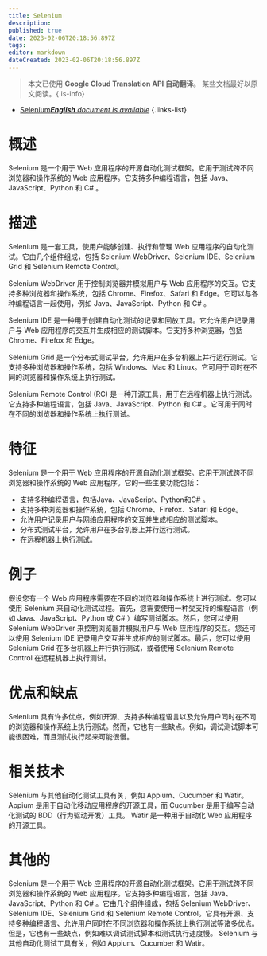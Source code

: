 ```yaml
---
title: Selenium
description: 
published: true
date: 2023-02-06T20:18:56.897Z
tags: 
editor: markdown
dateCreated: 2023-02-06T20:18:56.897Z
---
```


> 本文已使用 **Google Cloud Translation API 自动翻译**。
某些文档最好以原文阅读。{.is-info}



- [Selenium***English** document is available*](/en/Knowledge-base/Dictionary/selenium)
{.links-list}


# 概述
Selenium 是一个用于 Web 应用程序的开源自动化测试框架。它用于测试跨不同浏览器和操作系统的 Web 应用程序。它支持多种编程语言，包括 Java、JavaScript、Python 和 C# 。

# 描述
Selenium 是一套工具，使用户能够创建、执行和管理 Web 应用程序的自动化测试。它由几个组件组成，包括 Selenium WebDriver、Selenium IDE、Selenium Grid 和 Selenium Remote Control。

Selenium WebDriver 用于控制浏览器并模拟用户与 Web 应用程序的交互。它支持多种浏览器和操作系统，包括 Chrome、Firefox、Safari 和 Edge。它可以与各种编程语言一起使用，例如 Java、JavaScript、Python 和 C# 。

Selenium IDE 是一种用于创建自动化测试的记录和回放工具。它允许用户记录用户与 Web 应用程序的交互并生成相应的测试脚本。它支持多种浏览器，包括 Chrome、Firefox 和 Edge。

Selenium Grid 是一个分布式测试平台，允许用户在多台机器上并行运行测试。它支持多种浏览器和操作系统，包括 Windows、Mac 和 Linux。它可用于同时在不同的浏览器和操作系统上执行测试。

Selenium Remote Control (RC) 是一种开源工具，用于在远程机器上执行测试。它支持多种编程语言，包括 Java、JavaScript、Python 和 C# 。它可用于同时在不同的浏览器和操作系统上执行测试。

# 特征
Selenium 是一个用于 Web 应用程序的开源自动化测试框架。它用于测试跨不同浏览器和操作系统的 Web 应用程序。它的一些主要功能包括：

- 支持多种编程语言，包括Java、JavaScript、Python和C# 。
- 支持多种浏览器和操作系统，包括 Chrome、Firefox、Safari 和 Edge。
- 允许用户记录用户与网络应用程序的交互并生成相应的测试脚本。
- 分布式测试平台，允许用户在多台机器上并行运行测试。
- 在远程机器上执行测试。

# 例子
假设您有一个 Web 应用程序需要在不同的浏览器和操作系统上进行测试。您可以使用 Selenium 来自动化测试过程。首先，您需要使用一种受支持的编程语言（例如 Java、JavaScript、Python 或 C# ）编写测试脚本。然后，您可以使用 Selenium WebDriver 来控制浏览器并模拟用户与 Web 应用程序的交互。您还可以使用 Selenium IDE 记录用户交互并生成相应的测试脚本。最后，您可以使用 Selenium Grid 在多台机器上并行执行测试，或者使用 Selenium Remote Control 在远程机器上执行测试。

# 优点和缺点
Selenium 具有许多优点，例如开源、支持多种编程语言以及允许用户同时在不同的浏览器和操作系统上执行测试。然而，它也有一些缺点。例如，调试测试脚本可能很困难，而且测试执行起来可能很慢。

# 相关技术
Selenium 与其他自动化测试工具有关，例如 Appium、Cucumber 和 Watir。 Appium 是用于自动化移动应用程序的开源工具，而 Cucumber 是用于编写自动化测试的 BDD（行为驱动开发）工具。 Watir 是一种用于自动化 Web 应用程序的开源工具。

# 其他的
Selenium 是一个用于 Web 应用程序的开源自动化测试框架。它用于测试跨不同浏览器和操作系统的 Web 应用程序。它支持多种编程语言，包括 Java、JavaScript、Python 和 C# 。它由几个组件组成，包括 Selenium WebDriver、Selenium IDE、Selenium Grid 和 Selenium Remote Control。它具有开源、支持多种编程语言、允许用户同时在不同浏览器和操作系统上执行测试等诸多优点。但是，它也有一些缺点，例如难以调试测试脚本和测试执行速度慢。 Selenium 与其他自动化测试工具有关，例如 Appium、Cucumber 和 Watir。